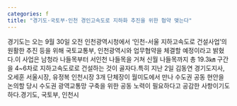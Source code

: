 ```yaml
---
categories: f
title: "경기도·국토부·인천 경인고속도로 지하화 추진을 위한 협약 맺는다"
---
```

경기도는 오는 9월 30일 오전 인천광역시청에서 ‘인천-서울 지하고속도로 건설사업’의 원활한 추진 등을 위해 국토교통부, 인천광역시와 업무협약을 체결할 예정이라고 밝혔다.이 사업은 남청라 나들목부터 서인천 나들목을 거쳐 신월 나들목까지 총 19.3㎞ 구간을 4~6차로 지하고속도로로 건설하는 것이 골자다.특히 지난 2일 김동연 경기도지사, 오세훈 서울시장, 유정복 인천시장 3개 단체장이 월미도에서 만나 수도권 공동 현안을 논의할 당시 수도권 광역교통망 구축을 위한 공동 노력이 필요하다고 공감한 사항이기도 하다.경기도, 국토부, 인천시